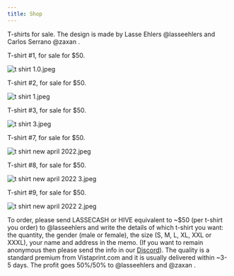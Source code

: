 ```yaml
---
title: Shop
---
```




T-shirts for sale. The design is made by Lasse Ehlers @lasseehlers and Carlos Serrano @zaxan . 


T-shirt #1, for sale for $50.

![t shirt 1.0.jpeg](https://files.peakd.com/file/peakd-hive/lasseehlers/AK6ayhodHbooRTZP3HBoh2yTAEyDCgFMDbQrxddQVMxrWU4hzgsx9KbJvExvd4E.jpeg)

T-shirt #2, for sale for $50.

![t shirt 1.jpeg](https://files.peakd.com/file/peakd-hive/lasseehlers/AK59kjbPXYbCjYAhRnzTdRaC81j7WeGYmzcp1bBUpBY6VpbY7aDTpwSXwtzx8Wb.jpeg)

T-shirt #3, for sale for $50.

![t shirt 3.jpeg](https://files.peakd.com/file/peakd-hive/lasseehlers/AK2HHTPiMgMFLFAjWyuuX3J3b9uAwwfmmC8MzatBEPbf219Jq5BnERZqpcMH4iZ.jpeg)

T-shirt #7, for sale for $50.

![t shirt new april 2022.jpeg](https://images.hive.blog/DQmbEsLQ1szZXK29uf5n7C6utkBXZ6NvULQxfZPqb9Bx3SN/t%20shirt%20new%20april%202022.jpeg)

T-shirt #8, for sale for $50.

![t shirt new april 2022 3.jpeg](https://images.hive.blog/DQmRAEaDizkWnwMx4eu1xQomgq3n9hxJek73nKxeiDDo9Vd/t%20shirt%20new%20april%202022%20-3.jpeg)

T-shirt #9, for sale for $50.

![t shirt new april 2022 2.jpeg](https://images.hive.blog/DQmY9JXJWUXmCMCt7NBjhdmidaKRCP7eHMCJMKK3hRPqysB/t%20shirt%20new%20april%202022%20-2.jpeg)

To order, please send LASSECASH or HIVE equivalent to ~$50 (per t-shirt you order) to @lasseehlers and write the details of which t-shirt you want: the quantity, the gender (male or female), the size (S, M, L, XL, XXL or XXXL), your name and address in the memo. (If you want to remain anonymous then please send the info in our [Discord](https://discord.gg/5JW2w9t)). The quality is a standard premium from Vistaprint.com and it is usually delivered within ~3-5 days. The profit goes 50%/50% to @lasseehlers and @zaxan . 
